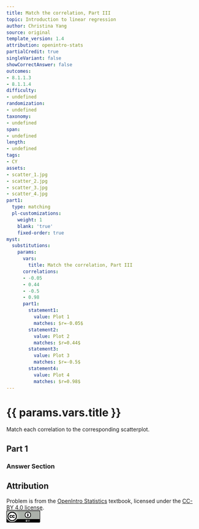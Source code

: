 ```yaml
---
title: Match the correlation, Part III
topic: Introduction to linear regression
author: Christina Yang
source: original
template_version: 1.4
attribution: openintro-stats
partialCredit: true
singleVariant: false
showCorrectAnswer: false
outcomes:
- 8.1.1.3
- 8.1.1.4
difficulty:
- undefined
randomization:
- undefined
taxonomy:
- undefined
span:
- undefined
length:
- undefined
tags:
- CY
assets:
- scatter_1.jpg
- scatter_2.jpg
- scatter_3.jpg
- scatter_4.jpg
part1:
  type: matching
  pl-customizations:
    weight: 1
    blank: 'true'
    fixed-order: true
myst:
  substitutions:
    params:
      vars:
        title: Match the correlation, Part III
      correlations:
      - -0.05
      - 0.44
      - -0.5
      - 0.98
      part1:
        statement1:
          value: Plot 1
          matches: $r=-0.05$
        statement2:
          value: Plot 2
          matches: $r=0.44$
        statement3:
          value: Plot 3
          matches: $r=-0.5$
        statement4:
          value: Plot 4
          matches: $r=0.98$
---
```

# {{ params.vars.title }}
Match each correlation to the corresponding scatterplot.

<!-- <img src="scatter_1.jpg" width=400>
<img src="scatter_2.jpg" width=400>
<img src="scatter_3.jpg" width=400>
<img src="scatter_4.jpg" width=400> -->

<pl-figure file-name="figure 1.png" type="dynamic" width="500px"></pl-figure>

## Part 1

### Answer Section

## Attribution

Problem is from the [OpenIntro Statistics](https://openintro.org/book/os/) textbook, licensed under the [CC-BY 4.0 license](https://creativecommons.org/licenses/by/4.0/).<br>![Image representing the Creative Commons 4.0 BY license.](https://raw.githubusercontent.com/firasm/bits/master/by.png)